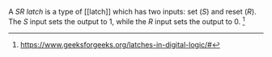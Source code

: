 A *SR latch* is a type of [[latch]] which has two inputs: set ($S$) and reset ($R$). The $S$ input sets the output to $1$, while the $R$ input sets the output to $0$. [^1]

[^1]: https://www.geeksforgeeks.org/latches-in-digital-logic/#
